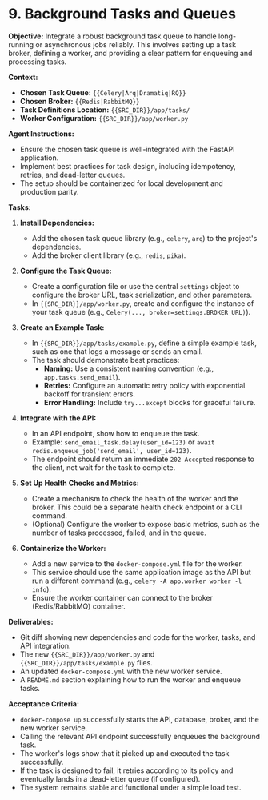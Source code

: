 # 9. Background Tasks and Queues

**Objective:**
Integrate a robust background task queue to handle long-running or asynchronous jobs reliably. This involves setting up a task broker, defining a worker, and providing a clear pattern for enqueuing and processing tasks.

**Context:**
- **Chosen Task Queue:** `{{Celery|Arq|Dramatiq|RQ}}`
- **Chosen Broker:** `{{Redis|RabbitMQ}}`
- **Task Definitions Location:** `{{SRC_DIR}}/app/tasks/`
- **Worker Configuration:** `{{SRC_DIR}}/app/worker.py`

**Agent Instructions:**
-   Ensure the chosen task queue is well-integrated with the FastAPI application.
-   Implement best practices for task design, including idempotency, retries, and dead-letter queues.
-   The setup should be containerized for local development and production parity.

**Tasks:**

1.  **Install Dependencies:**
    -   Add the chosen task queue library (e.g., `celery`, `arq`) to the project's dependencies.
    -   Add the broker client library (e.g., `redis`, `pika`).

2.  **Configure the Task Queue:**
    -   Create a configuration file or use the central `settings` object to configure the broker URL, task serialization, and other parameters.
    -   In `{{SRC_DIR}}/app/worker.py`, create and configure the instance of your task queue (e.g., `Celery(..., broker=settings.BROKER_URL)`).

3.  **Create an Example Task:**
    -   In `{{SRC_DIR}}/app/tasks/example.py`, define a simple example task, such as one that logs a message or sends an email.
    -   The task should demonstrate best practices:
        -   **Naming:** Use a consistent naming convention (e.g., `app.tasks.send_email`).
        -   **Retries:** Configure an automatic retry policy with exponential backoff for transient errors.
        -   **Error Handling:** Include `try...except` blocks for graceful failure.

4.  **Integrate with the API:**
    -   In an API endpoint, show how to enqueue the task.
    -   Example: `send_email_task.delay(user_id=123)` or `await redis.enqueue_job('send_email', user_id=123)`.
    -   The endpoint should return an immediate `202 Accepted` response to the client, not wait for the task to complete.

5.  **Set Up Health Checks and Metrics:**
    -   Create a mechanism to check the health of the worker and the broker. This could be a separate health check endpoint or a CLI command.
    -   (Optional) Configure the worker to expose basic metrics, such as the number of tasks processed, failed, and in the queue.

6.  **Containerize the Worker:**
    -   Add a new service to the `docker-compose.yml` file for the worker.
    -   This service should use the same application image as the API but run a different command (e.g., `celery -A app.worker worker -l info`).
    -   Ensure the worker container can connect to the broker (Redis/RabbitMQ) container.

**Deliverables:**
-   Git diff showing new dependencies and code for the worker, tasks, and API integration.
-   The new `{{SRC_DIR}}/app/worker.py` and `{{SRC_DIR}}/app/tasks/example.py` files.
-   An updated `docker-compose.yml` with the new worker service.
-   A `README.md` section explaining how to run the worker and enqueue tasks.

**Acceptance Criteria:**
-   `docker-compose up` successfully starts the API, database, broker, and the new worker service.
-   Calling the relevant API endpoint successfully enqueues the background task.
-   The worker's logs show that it picked up and executed the task successfully.
-   If the task is designed to fail, it retries according to its policy and eventually lands in a dead-letter queue (if configured).
-   The system remains stable and functional under a simple load test.
